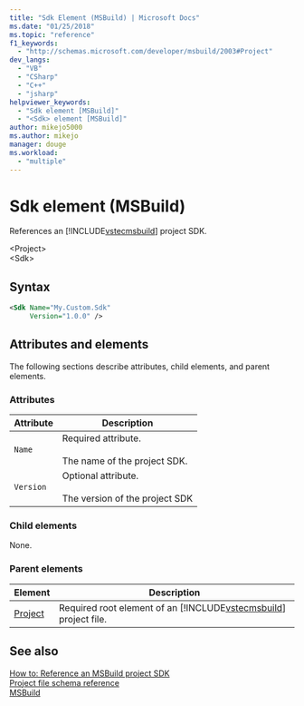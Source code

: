 ```yaml
---
title: "Sdk Element (MSBuild) | Microsoft Docs"
ms.date: "01/25/2018"
ms.topic: "reference"
f1_keywords: 
  - "http://schemas.microsoft.com/developer/msbuild/2003#Project"
dev_langs: 
  - "VB"
  - "CSharp"
  - "C++"
  - "jsharp"
helpviewer_keywords: 
  - "Sdk element [MSBuild]"
  - "<Sdk> element [MSBuild]"
author: mikejo5000
ms.author: mikejo
manager: douge
ms.workload: 
  - "multiple"
---
```

# Sdk element (MSBuild)
References an [!INCLUDE[vstecmsbuild](../extensibility/internals/includes/vstecmsbuild_md.md)] project SDK.  

 \<Project>  
 \<Sdk>  


## Syntax  

```xml  
<Sdk Name="My.Custom.Sdk"
     Version="1.0.0" />  
```  

## Attributes and elements  
 The following sections describe attributes, child elements, and parent elements.  

### Attributes  

|Attribute|Description|  
|---------------|-----------------|  
|`Name`|Required attribute.<br /><br /> The name of the project SDK.|  
|`Version`|Optional attribute.<br /><br /> The version of the project SDK|  

### Child elements  
 None.

### Parent elements  

| Element | Description |
| - | - |
| [Project](../msbuild/project-element-msbuild.md) | Required root element of an [!INCLUDE[vstecmsbuild](../extensibility/internals/includes/vstecmsbuild_md.md)] project file. |

## See also  
 [How to: Reference an MSBuild project SDK](../msbuild/how-to-use-project-sdk.md)   
 [Project file schema reference](../msbuild/msbuild-project-file-schema-reference.md)   
 [MSBuild](../msbuild/msbuild.md)
